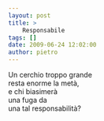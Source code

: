 ```yaml
---
layout: post
title: >
    Responsabile
tags: []
date: 2009-06-24 12:02:00
author: pietro
---
```

Un cerchio troppo grande<br/>resta enorme la metà,<br/>e chi biasimerà<br/>una fuga da<br/>una tal responsabilità?
